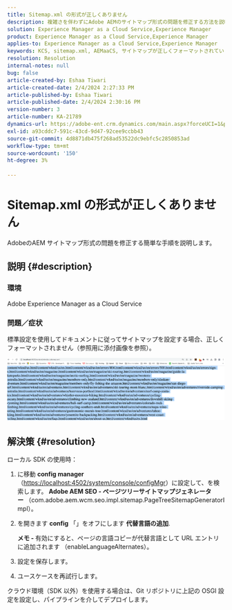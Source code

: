 ```yaml
---
title: Sitemap.xml の形式が正しくありません
description: 複雑さを伴わずにAdobe AEMのサイトマップ形式の問題を修正する方法を説明します。
solution: Experience Manager as a Cloud Service,Experience Manager
product: Experience Manager as a Cloud Service,Experience Manager
applies-to: Experience Manager as a Cloud Service,Experience Manager
keywords: KCS, sitemap.xml, AEMaaCS, サイトマップが正しくフォーマットされていません，ページツリーサイトマップジェネレーター，代替言語
resolution: Resolution
internal-notes: null
bug: false
article-created-by: Eshaa Tiwari
article-created-date: 2/4/2024 2:27:33 PM
article-published-by: Eshaa Tiwari
article-published-date: 2/4/2024 2:30:16 PM
version-number: 3
article-number: KA-21789
dynamics-url: https://adobe-ent.crm.dynamics.com/main.aspx?forceUCI=1&pagetype=entityrecord&etn=knowledgearticle&id=a654be82-69c3-ee11-9079-6045bd006295
exl-id: a93cddc7-591c-43cd-9d47-92cee9ccbb43
source-git-commit: 4d8871db475f268ad53522dc9ebfc5c2850853ad
workflow-type: tm+mt
source-wordcount: '150'
ht-degree: 3%

---
```


# Sitemap.xml の形式が正しくありません


AdobeのAEM サイトマップ形式の問題を修正する簡単な手順を説明します。

## 説明 {#description}


### <b>環境</b>

Adobe Experience Manager as a Cloud Service



### <b>問題／症状</b>

標準設定を使用してドキュメントに従ってサイトマップを設定する場合、正しくフォーマットされません（参照用に添付画像を参照）。

![](assets/___a754be82-69c3-ee11-9079-6045bd006295___.png)


## 解決策 {#resolution}


ローカル SDK の使用時：

1. に移動 <b>config manager</b> （[https://localhost:4502/system/console/configMgr](http://localhost:4502/system/console/configMgr%29 "リンクをフォロー")）に設定して、を検索します。 <b>Adobe AEM SEO - ページツリーサイトマップジェネレーター</b> （com.adobe.aem.wcm.seo.impl.sitemap.PageTreeSitemapGeneratorImpl）。


2. を開きます <b>config</b> 「」をオフにします <b>代替言語の追加</b>.



   <b>メモ - </b>有効にすると、ページの言語コピーが代替言語として URL エントリに追加されます<b> </b>（enableLanguageAlternates）。


3. 設定を保存します。


4. ユースケースを再試行します。


クラウド環境（SDK 以外）を使用する場合は、Git リポジトリに上記の OSGI 設定を設定し、パイプラインを介してデプロイします。
